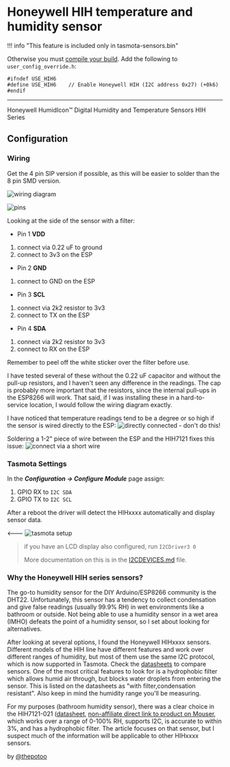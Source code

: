 # Honeywell HIH temperature and humidity sensor

!!! info "This feature is included only in tasmota-sensors.bin"

Otherwise you must [compile your build](Compile-your-build). Add the following to `user_config_override.h`:
```
#ifndef USE_HIH6
#define USE_HIH6    // Enable Honeywell HIH (I2C address 0x27) (+0k6)
#endif
```
----
Honeywell HumidIcon™ Digital Humidity and Temperature Sensors HIH Series

## Configuration

### Wiring
Get the 4 pin SIP version if possible, as this will be easier to solder than the 8 pin SMD version.

![wiring diagram](https://i.imgur.com/UzP6Z85.png)

![pins](https://i.imgur.com/GnNDvxm.jpg)

Looking at the side of the sensor with a filter:
* Pin 1 **VDD**
 1.  connect via 0.22 uF to ground
 1.  connect to 3v3 on the ESP
* Pin 2 **GND**
 1.  connect to GND on the ESP
* Pin 3 **SCL**
 1.  connect via 2k2 resistor to 3v3
 1.  connect to TX on the ESP 
* Pin 4 **SDA**
 1.  connect via 2k2 resistor to 3v3
 1.  connect to RX on the ESP

Remember to peel off the white sticker over the filter before use.

I have tested several of these without the 0.22 uF capacitor and without the pull-up resistors, and I haven't seen any difference in the readings.  The cap is probably more important that the resistors, since the internal pull-ups in the ESP8266 will work. That said, if I was installing these in a hard-to-service location, I would follow the wiring diagram exactly.

I have noticed that temperature readings tend to be a degree or so high if the sensor is wired directly to the ESP:
![directly connected - don't do this!](https://i.imgur.com/yKGJ8OR.jpg)

Soldering a 1-2" piece of wire between the ESP and the HIH7121 fixes this issue:
![connect via a short wire](https://i.imgur.com/AznIPGX.jpg)

### Tasmota Settings
In the **_Configuration -> Configure Module_** page assign:
1. GPIO RX to `I2C SDA`
2. GPIO TX to `I2C SCL`

After a reboot the driver will detect the HIHxxxx automatically and display sensor data.

<--- ![tasmota setup](https://i.imgur.com/UYOUPm7.png)

>if you have an LCD display also configured, run `I2CDriver3 0`
>
> More documentation on this is in the [I2CDEVICES.md](https://github.com/arendst/Tasmota/blob/development/I2CDEVICES.md) file.

### Why the Honeywell HIH series sensors?
The go-to humidity sensor for the DIY Arduino/ESP8266 community is the DHT22.  Unfortunately, this sensor has a tendency to collect condensation and give false readings (usually 99.9% RH) in wet environments like a bathroom or outside.  Not being able to use a humidity sensor in a wet area (IMHO) defeats the point of a humidity sensor, so I set about looking for alternatives.

After looking at several options, I found the Honeywell HIHxxxx sensors. Different models of the HIH line have different features and work over different ranges of humidity, but most of them use the same I2C protocol, which is now supported in Tasmota.  Check the [datasheets](https://sensing.honeywell.com/sensors/humidity-sensors) to compare sensors.  One of the most critical features to look for is a hydrophobic filter which allows humid air through, but blocks water droplets from entering the sensor.  This is listed on the datasheets as "with filter,condensation resistant".  Also keep in mind the humidity range you'll be measuring.

For my purposes (bathroom humidity sensor), there was a clear choice in the HIH7121-021 ([datasheet](https://www.mouser.com/datasheet/2/187/honeywell-sensing-humidicon-hih7000-series-product-1140774.pdf), [non-affiliate direct link to product on Mouser](https://www.mouser.com/ProductDetail/Honeywell/HIH7121-021-001?qs=sGAEpiMZZMsrQJTAfdCBRHqyplkhxKu6kqHzVrlY%2FZM%3D), which works over a range of 0-100% RH, supports I2C, is accurate to within 3%, and has a hydrophobic filter. The article focuses on that sensor, but I suspect much of the information will be applicable to other HIHxxxx sensors.

by [@thepotoo](https://github.com/thepotoo)

